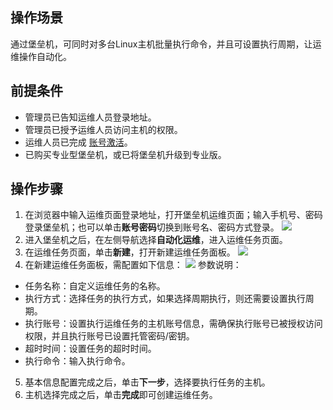 ## 操作场景
通过堡垒机，可同时对多台Linux主机批量执行命令，并且可设置执行周期，让运维操作自动化。

## 前提条件
- 管理员已告知运维人员登录地址。
- 管理员已授予运维人员访问主机的权限。
- 运维人员已完成 [账号激活](https://cloud.tencent.com/document/product/1025/55183#step2)。
- 已购买专业型堡垒机，或已将堡垒机升级到专业版。


## 操作步骤
1.	在浏览器中输入运维页面登录地址，打开堡垒机运维页面；输入手机号、密码登录堡垒机；也可以单击**账号密码**切换到账号名、密码方式登录。
![](https://qcloudimg.tencent-cloud.cn/raw/49f3db944922d21b56bc25f093ddc8ae.png)
2.	进入堡垒机之后，在左侧导航选择**自动化运维**，进入运维任务页面。
3.	在运维任务页面，单击**新建**，打开新建运维任务面板。
![](https://qcloudimg.tencent-cloud.cn/raw/446c4b7d7aa2af8ac886ab38845bbddf.png)
4.	在新建运维任务面板，需配置如下信息：
![](https://qcloudimg.tencent-cloud.cn/raw/7b3217b5d9198aa1f3741a46c9df3b68.png)
参数说明：
 - 任务名称：自定义运维任务的名称。
 - 执行方式：选择任务的执行方式，如果选择周期执行，则还需要设置执行周期。
 - 执行账号：设置执行运维任务的主机账号信息，需确保执行账号已被授权访问权限，并且执行账号已设置托管密码/密钥。
 - 超时时间：设置任务的超时时间。
 - 执行命令：输入执行命令。
5.	基本信息配置完成之后，单击**下一步**，选择要执行任务的主机。
6.	主机选择完成之后，单击**完成**即可创建运维任务。
